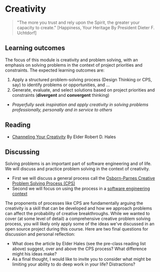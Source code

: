 # Creativity

> "The more you trust and rely upon the Spirit, the greater your capacity to create." [Happiness, Your Heritage By President Dieter F. Uchtdorf]

## Learning outcomes

The focus of this module is creativity and problem solving, with an emphasis on solving problems in the context of project priorities and constraints. The expected learning outcomes are:

1. Apply a structured problem-solving process (Design Thinking or CPS, say) to identify problems or opportunities, and ...
2. Generate, evaluate, and select solutions based on project priorities and constraints (**divergent** and **convergent** thinking)
* *Prayerfully seek inspiration and apply creativity in solving problems professionally, personally and in service to others* 

## Reading

* [Channeling Your Creativity](https://www.churchofjesuschrist.org/study/new-era/2004/02/channeling-your-creativity?lang=eng) By Elder Robert D. Hales

## Discussing

Solving problems is an important part of software engineering and of life. We will discuss and practice problem solving in the context of creativity.

* First we will discuss a general process call the [Osborn-Parnes Creative Problem Solving Process (CPS)](cps.md)
* Second we will focus on using the process in a [software engineering context](applying-in-engineering.md) 

The proponents of processes like CPS are fundamentally arguing the creativity is a skill that can be developed and how we approach problems can affect the probability of creative breakthroughs. While we wanted to cover (at some level of detail) a comprehensive creative problem solving process, you will likely only apply some of the ideas we've discussed in an open source project during this course. Here are two final questions for discussion and personal reflection:

* What does the article by Elder Hales (see the pre-class reading list above) suggest, over and above the CPS process? What difference might his ideas make?
* As a final thought, I would like to invite you to consider what might be limiting your ability to do deep work in your life? Distractions?
